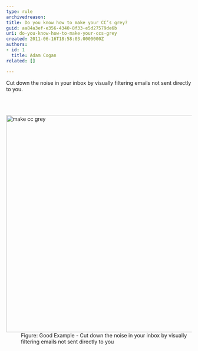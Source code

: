 ```yaml
---
type: rule
archivedreason: 
title: Do you know how to make your CC’s grey?
guid: aa84a3ef-e356-4340-8f33-e5d27579de6b
uri: do-you-know-how-to-make-your-ccs-grey
created: 2011-06-16T18:58:03.0000000Z
authors:
- id: 1
  title: Adam Cogan
related: []

---
```



<p>​Cut down the noise in your inbox by visually filtering emails not sent directly to you.</p> 
<br><excerpt class='endintro'></excerpt><br>
<dl class="goodImage"><dt><img alt="make cc grey" src="/PublishingImages/MakeCCGrey.jpg" style="width&#58;590px;" /> </dt><dd>Figure&#58; Good Example - Cut down the noise in your inbox by visually filtering emails not sent directly to you</dd></dl>


